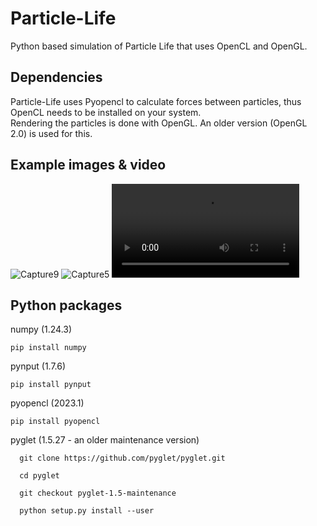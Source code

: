 # Particle-Life
Python based simulation of Particle Life that uses OpenCL and OpenGL.  

## Dependencies
Particle-Life uses Pyopencl to calculate forces between particles, thus OpenCL needs to be installed on your system.  
Rendering the particles is done with OpenGL. An older version (OpenGL 2.0) is used for this.   

## Example images & video

![Capture9](https://github.com/user-attachments/assets/4816cf37-45c6-4d78-9dc6-99697a3a87b1)
![Capture5](https://github.com/user-attachments/assets/2f2e9a65-7faf-458b-8bc3-11080449597c)
<video src="https://github.com/user-attachments/assets/a6c8b7cb-4d23-474f-bbe3-b1b91518d09a"/>

## Python packages

numpy (1.24.3)  

    pip install numpy  
  
pynput (1.7.6)  

    pip install pynput
  
pyopencl (2023.1)

    pip install pyopencl

pyglet (1.5.27 - an older maintenance version)

      git clone https://github.com/pyglet/pyglet.git  
      
      cd pyglet  
      
      git checkout pyglet-1.5-maintenance  
      
      python setup.py install --user  
